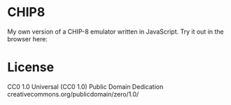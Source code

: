 # CHIP8
My own version of a CHIP-8 emulator written in JavaScript.
Try it out in the browser here: 

# License
CC0 1.0 Universal (CC0 1.0)
Public Domain Dedication
creativecommons.org/publicdomain/zero/1.0/
